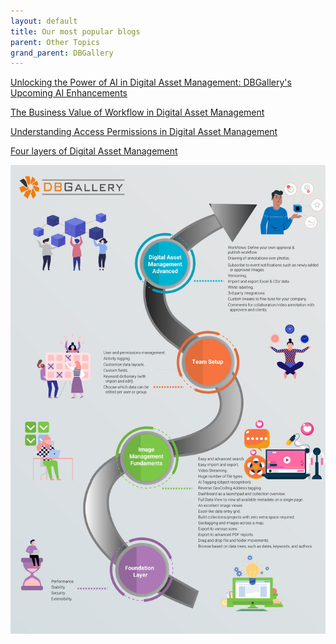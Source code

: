 ```yaml
---
layout: default
title: Our most popular blogs
parent: Other Topics
grand_parent: DBGallery
---
```


<a href="https://dbgallery.com/ai-assistence" target="_blank">Unlocking the Power of AI in Digital Asset Management: DBGallery's Upcoming AI Enhancements</a>

<a href="https://dbgallery.com/workflow_value" target="_blank">The Business Value of Workflow in Digital Asset Management</a>

<a href="https://dbgallery.com/understanding-access-permissions" target="_blank">Understanding Access Permissions in Digital Asset Management</a>

<a href="https://dbgallery.com/dbgallery-in-4-layers" target="_blank">Four layers of Digital Asset Management</a>

![Four Layers of Digital Asset Management](/assets/fourlayersinfographic.jpg)
